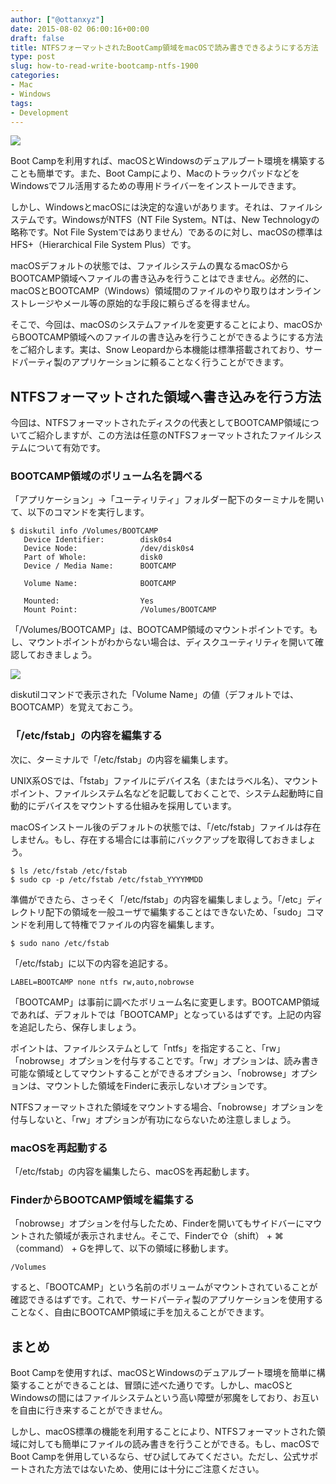 ```yaml
---
author: ["@ottanxyz"]
date: 2015-08-02 06:00:16+00:00
draft: false
title: NTFSフォーマットされたBootCamp領域をmacOSで読み書きできるようにする方法
type: post
slug: how-to-read-write-bootcamp-ntfs-1900
categories:
- Mac
- Windows
tags:
- Development
---
```


![](/uploads/2015/08/150802-55bdb1f6b8b65.jpg)




Boot Campを利用すれば、macOSとWindowsのデュアルブート環境を構築することも簡単です。また、Boot Campにより、MacのトラックパッドなどをWindowsでフル活用するための専用ドライバーをインストールできます。





しかし、WindowsとmacOSには決定的な違いがあります。それは、ファイルシステムです。WindowsがNTFS（NT File System。NTは、New Technologyの略称です。Not File Systemではありません）であるのに対し、macOSの標準はHFS+（Hierarchical File System Plus）です。





macOSデフォルトの状態では、ファイルシステムの異なるmacOSからBOOTCAMP領域へファイルの書き込みを行うことはできません。必然的に、macOSとBOOTCAMP（Windows）領域間のファイルのやり取りはオンラインストレージやメール等の原始的な手段に頼らざるを得ません。





そこで、今回は、macOSのシステムファイルを変更することにより、macOSからBOOTCAMP領域へのファイルの書き込みを行うことができるようにする方法をご紹介します。実は、Snow Leopardから本機能は標準搭載されており、サードパーティ製のアプリケーションに頼ることなく行うことができます。





## NTFSフォーマットされた領域へ書き込みを行う方法





今回は、NTFSフォーマットされたディスクの代表としてBOOTCAMP領域についてご紹介しますが、この方法は任意のNTFSフォーマットされたファイルシステムについて有効です。





### BOOTCAMP領域のボリューム名を調べる





「アプリケーション」→「ユーティリティ」フォルダー配下のターミナルを開いて、以下のコマンドを実行します。




    
    $ diskutil info /Volumes/BOOTCAMP
       Device Identifier:        disk0s4
       Device Node:              /dev/disk0s4
       Part of Whole:            disk0
       Device / Media Name:      BOOTCAMP
    
       Volume Name:              BOOTCAMP
    
       Mounted:                  Yes
       Mount Point:              /Volumes/BOOTCAMP
    





「/Volumes/BOOTCAMP」は、BOOTCAMP領域のマウントポイントです。もし、マウントポイントがわからない場合は、ディスクユーティリティを開いて確認しておきましょう。





![](/uploads/2015/08/150802-55bdb1f51ea72.png)






diskutilコマンドで表示された「Volume Name」の値（デフォルトでは、BOOTCAMP）を覚えておこう。





### 「/etc/fstab」の内容を編集する





次に、ターミナルで「/etc/fstab」の内容を編集します。





UNIX系OSでは、「fstab」ファイルにデバイス名（またはラベル名）、マウントポイント、ファイルシステム名などを記載しておくことで、システム起動時に自動的にデバイスをマウントする仕組みを採用しています。





macOSインストール後のデフォルトの状態では、「/etc/fstab」ファイルは存在しません。もし、存在する場合には事前にバックアップを取得しておきましょう。



    
    $ ls /etc/fstab /etc/fstab
    $ sudo cp -p /etc/fstab /etc/fstab_YYYYMMDD





準備ができたら、さっそく「/etc/fstab」の内容を編集しましょう。「/etc」ディレクトリ配下の領域を一般ユーザで編集することはできないため、「sudo」コマンドを利用して特権でファイルの内容を編集します。




    
    $ sudo nano /etc/fstab





「/etc/fstab」に以下の内容を追記する。




    
    LABEL=BOOTCAMP none ntfs rw,auto,nobrowse





「BOOTCAMP」は事前に調べたボリューム名に変更します。BOOTCAMP領域であれば、デフォルトでは「BOOTCAMP」となっているはずです。上記の内容を追記したら、保存しましょう。



ポイントは、ファイルシステムとして「ntfs」を指定すること、「rw」「nobrowse」オプションを付与することです。「rw」オプションは、読み書き可能な領域としてマウントすることができるオプション、「nobrowse」オプションは、マウントした領域をFinderに表示しないオプションです。





NTFSフォーマットされた領域をマウントする場合、「nobrowse」オプションを付与しないと、「rw」オプションが有功にならないため注意しましょう。





### macOSを再起動する





「/etc/fstab」の内容を編集したら、macOSを再起動します。





### FinderからBOOTCAMP領域を編集する





「nobrowse」オプションを付与したため、Finderを開いてもサイドバーにマウントされた領域が表示されません。そこで、Finderで⇧（shift） + ⌘（command） + Gを押して、以下の領域に移動します。




    
    /Volumes





すると、「BOOTCAMP」という名前のボリュームがマウントされていることが確認できるはずです。これで、サードパーティ製のアプリケーションを使用することなく、自由にBOOTCAMP領域に手を加えることができます。





## まとめ





Boot Campを使用すれば、macOSとWindowsのデュアルブート環境を簡単に構築することができることは、冒頭に述べた通りです。しかし、macOSとWindowsの間にはファイルシステムという高い障壁が邪魔をしており、お互いを自由に行き来することができません。





しかし、macOS標準の機能を利用することにより、NTFSフォーマットされた領域に対しても簡単にファイルの読み書きを行うことができる。もし、macOSでBoot Campを併用しているなら、ぜひ試してみてください。ただし、公式サポートされた方法ではないため、使用には十分にご注意ください。
